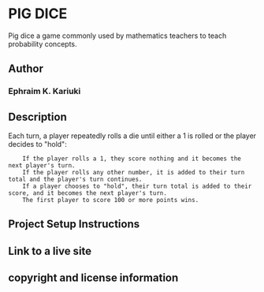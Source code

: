 # PIG DICE

Pig dice a game commonly used by mathematics teachers to teach probability concepts.
## Author
### Ephraim K. Kariuki
## Description

Each turn, a player repeatedly rolls a die until either a 1 is rolled or the player decides to "hold":

        If the player rolls a 1, they score nothing and it becomes the next player's turn.
        If the player rolls any other number, it is added to their turn total and the player's turn continues.
        If a player chooses to "hold", their turn total is added to their score, and it becomes the next player's turn.
        The first player to score 100 or more points wins.
## Project Setup Instructions
## Link to a live site
## copyright and license information

